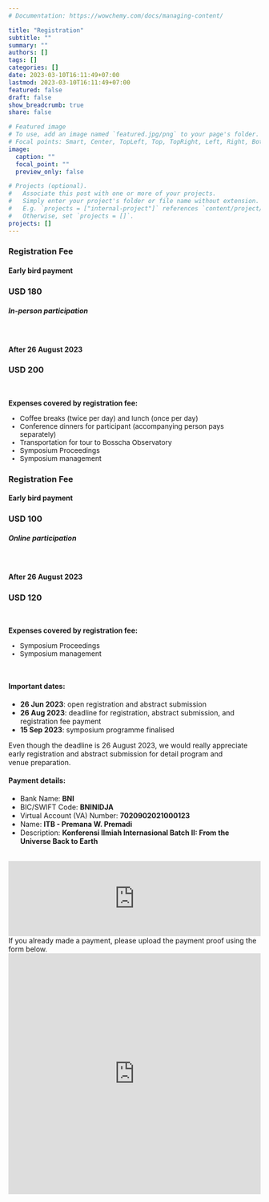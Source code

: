 ```yaml
---
# Documentation: https://wowchemy.com/docs/managing-content/

title: "Registration"
subtitle: ""
summary: ""
authors: []
tags: []
categories: []
date: 2023-03-10T16:11:49+07:00
lastmod: 2023-03-10T16:11:49+07:00
featured: false
draft: false
show_breadcrumb: true
share: false

# Featured image
# To use, add an image named `featured.jpg/png` to your page's folder.
# Focal points: Smart, Center, TopLeft, Top, TopRight, Left, Right, BottomLeft, Bottom, BottomRight.
image:
  caption: ""
  focal_point: ""
  preview_only: false

# Projects (optional).
#   Associate this post with one or more of your projects.
#   Simply enter your project's folder or file name without extension.
#   E.g. `projects = ["internal-project"]` references `content/project/deep-learning/index.md`.
#   Otherwise, set `projects = []`.
projects: []
---
```

<style>
  .card:hover {
    box-shadow: none;
  }
</style>

<body>
<div class="container" style="margin-bottom:3rem;">
  <div class="row d-flex justify-content-center">
    <div class="col-12 col-md-4 mt-3">
      <div class="card">
          <!-- <img src="img/in-person.svg" class="card-img-top" alt="..." style="width:50%; margin-top:1rem; margin-bottom:0; "> -->
          <div class="card-body">
            <h3 class="card-title text-center">Registration Fee</h3>
            <!-- <br> -->
            <h4>Early bird payment</h4>
            <h3 class="card-title text-primary text-center">USD 180</h3>
            <h5 class="text-center border border-primary px-3 py-3"><b>In-person participation</b></h5><br>
            <h4>After 26 August 2023</h4>
            <h3 class="card-title text-primary text-center">USD 200</h3>
            <br>
            <p ><b>Expenses covered by registration fee:</b></p>
              <ul style="font-size:0.85rem;">
                <li>Coffee breaks (twice per day) and lunch (once per day)</li>
                <li>Conference dinners for participant (accompanying person pays separately)</li>
                <li>Transportation for tour to Bosscha Observatory</li>
                <li>Symposium Proceedings</li>
                <li>Symposium management</li>
              </ul>
          </div>
      </div>
    </div>
    <div class="col-12 col-md-4 mt-3">
      <div class="card">
          <!-- <img src="img/online.svg" class="card-img-top" alt="..." style="width:50%; margin-top:1rem; margin-bottom:0; "> -->
          <div class="card-body">
            <h3 class="card-title text-center">Registration Fee</h3>
            <!-- <br> -->
            <h4>Early bird payment</h4>
            <h3 class="card-title text-primary text-center">USD 100</h3>
            <h5 class="text-center border border-primary px-3 py-3"><b>Online participation</b></h5><br>
            <h4>After 26 August 2023</h4>
            <h3 class="card-title text-primary text-center">USD 120</h3>
            <br>
            <p ><b>Expenses covered by registration fee:</b></p>
            <ul style="font-size:0.85rem;">
              <li>Symposium Proceedings</li>
              <li>Symposium management</li>
            </ul>
          </div>
      </div>
    </div>
  </div>
</div>

<div class="container">
    <div class="alert alert-info">
      <h4>Important dates:</h4>
      <ul>
        <li><b>26 Jun 2023</b>: open registration and abstract submission</li>
        <li><b>26 Aug 2023</b>: deadline for registration, abstract submission, and registration fee payment</li>
        <li><b>15 Sep 2023</b>: symposium programme finalised</li>  
      </ul>
      <p>Even though the deadline is 26 August 2023, we would really appreciate early registration and abstract submission for detail program and venue preparation.</p>
      <h4>Payment details:</h4>
      <ul>
        <li>Bank Name: <b>BNI</b></li>
        <li>BIC/SWIFT Code: <b>BNINIDJA</b></li>
        <li>Virtual Account (VA) Number: <b>7020902021000123</b></li>
        <li>Name: <b>ITB - Premana W. Premadi</b></li>
        <li>Description: <b>Konferensi Ilmiah Internasional Batch II: From the Universe Back to Earth</b></li>
      </ul>
    </div>
</div>
<br>
<div class="container">
  <iframe src="https://script.google.com/macros/s/AKfycbz4P8Itknx7AsJK3SM6ClwDJgwBlWm47OMv63iXXPkeFjoa9U2ZBqqA4hhr3WXRYw8M/exec" frameborder="0" width="100%" id="iframe_1" scrolling="no"></iframe>
</div>

<div class="container">
  <div class="alert alert-info">
    If you already made a payment, please upload the payment proof using the form below.
  </div>

  <iframe src="https://script.google.com/macros/s/AKfycbw1YTxWIfq9f17EicPTnNHZ5dKOoDQKvfOmJR5w8HYlC3h0X3RHbsMY0Em_WPoHJ0Ad/exec" frameborder="0" width="100%" height=480px id="iframe_2" ></iframe>
</div>

<!-- hanya untuk deploy di subdomain Bosscha -->
<!-- ---------------------------------------- -->
<script src="/symposium-2023/js/iframeResizer.js"></script>

<!-- hanya untuk deploy lokal/netlify -->
<!-- <script src="/js/iframeResizer.js"></script> -->
<script>
  window.addEventListener(
  'message',
  (event) => {
    if (event.data === 'gasFrame') {
      window.gasFrame = event.source;
      iFrameResize({
        log: false,
        checkOrigin: false
      }, '#iframe_1');
    }
  },
  false
);

</script>
</body>